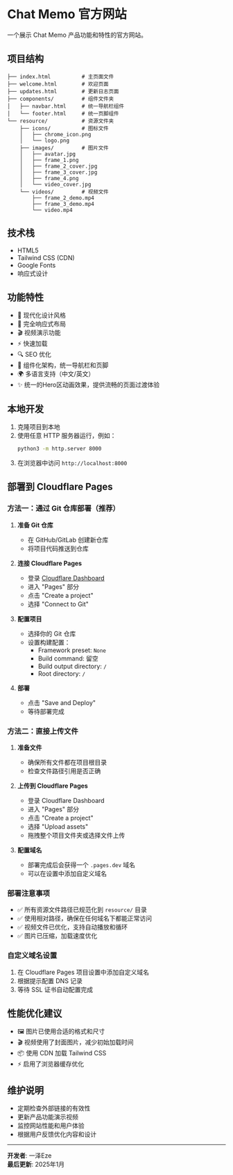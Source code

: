 # Chat Memo 官方网站

一个展示 Chat Memo 产品功能和特性的官方网站。

## 项目结构

```
├── index.html          # 主页面文件
├── welcome.html        # 欢迎页面
├── updates.html        # 更新日志页面
├── components/         # 组件文件夹
│   ├── navbar.html     # 统一导航栏组件
│   └── footer.html     # 统一页脚组件
└── resource/           # 资源文件夹
    ├── icons/          # 图标文件
    │   ├── chrome_icon.png
    │   └── logo.png
    ├── images/         # 图片文件
    │   ├── avatar.jpg
    │   ├── frame_1.png
    │   ├── frame_2_cover.jpg
    │   ├── frame_3_cover.jpg
    │   ├── frame_4.png
    │   └── video_cover.jpg
    └── videos/         # 视频文件
        ├── frame_2_demo.mp4
        ├── frame_3_demo.mp4
        └── video.mp4
```

## 技术栈

- HTML5
- Tailwind CSS (CDN)
- Google Fonts
- 响应式设计

## 功能特性

- 🎨 现代化设计风格
- 📱 完全响应式布局
- 🎬 视频演示功能
- ⚡ 快速加载
- 🔍 SEO 优化
- 🧩 组件化架构，统一导航栏和页脚
- 🌍 多语言支持（中文/英文）
- ✨ 统一的Hero区动画效果，提供流畅的页面过渡体验

## 本地开发

1. 克隆项目到本地
2. 使用任意 HTTP 服务器运行，例如：
   ```bash
   python3 -m http.server 8000
   ```
3. 在浏览器中访问 `http://localhost:8000`

## 部署到 Cloudflare Pages

### 方法一：通过 Git 仓库部署（推荐）

1. **准备 Git 仓库**
   - 在 GitHub/GitLab 创建新仓库
   - 将项目代码推送到仓库

2. **连接 Cloudflare Pages**
   - 登录 [Cloudflare Dashboard](https://dash.cloudflare.com/)
   - 进入 "Pages" 部分
   - 点击 "Create a project"
   - 选择 "Connect to Git"

3. **配置项目**
   - 选择你的 Git 仓库
   - 设置构建配置：
     - Framework preset: `None`
     - Build command: 留空
     - Build output directory: `/`
     - Root directory: `/`

4. **部署**
   - 点击 "Save and Deploy"
   - 等待部署完成

### 方法二：直接上传文件

1. **准备文件**
   - 确保所有文件都在项目根目录
   - 检查文件路径引用是否正确

2. **上传到 Cloudflare Pages**
   - 登录 Cloudflare Dashboard
   - 进入 "Pages" 部分
   - 点击 "Create a project"
   - 选择 "Upload assets"
   - 拖拽整个项目文件夹或选择文件上传

3. **配置域名**
   - 部署完成后会获得一个 `.pages.dev` 域名
   - 可以在设置中添加自定义域名

### 部署注意事项

- ✅ 所有资源文件路径已规范化到 `resource/` 目录
- ✅ 使用相对路径，确保在任何域名下都能正常访问
- ✅ 视频文件已优化，支持自动播放和循环
- ✅ 图片已压缩，加载速度优化

### 自定义域名设置

1. 在 Cloudflare Pages 项目设置中添加自定义域名
2. 根据提示配置 DNS 记录
3. 等待 SSL 证书自动配置完成

## 性能优化建议

- 🖼️ 图片已使用合适的格式和尺寸
- 🎬 视频使用了封面图片，减少初始加载时间
- 📦 使用 CDN 加载 Tailwind CSS
- ⚡ 启用了浏览器缓存优化

## 维护说明

- 定期检查外部链接的有效性
- 更新产品功能演示视频
- 监控网站性能和用户体验
- 根据用户反馈优化内容和设计

---

**开发者**: 一泽Eze  
**最后更新**: 2025年1月